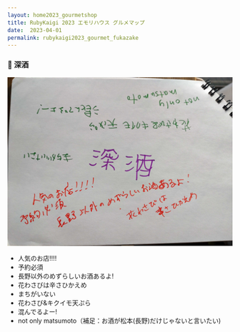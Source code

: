 ```yaml
---
layout: home2023_gourmetshop
title: RubyKaigi 2023 エモリハウス グルメマップ
date:  2023-04-01
permalink: rubykaigi2023_gourmet_fukazake
---
```

<div class="container">
  <h3 id="fukazake">🍶 深酒</h3>
  <div class="row">
    <div class="col-md-6">
      <img src="/assets/images/rubykaigi2023_gourmetmap/fukazake.jpg" class="hand-write">
    </div>
    <div class="col-md-6">
      <ul>
		<li>人気のお店!!!!</li>
		<li>予約必須</li>
		<li>長野以外のめずらしいお酒あるよ!</li>
		<li>花わさびは辛さひかえめ</li>
		<li>まちがいない</li>
		<li>花わさび&キクイモ天ぷら</li>
		<li>混んでるよー!</li>
		<li>not only matsumoto（補足：お酒が松本(長野)だけじゃないと言いたい)</li>
      </ul>
    </div>
  </div>
</div>                                                                                                                                     

